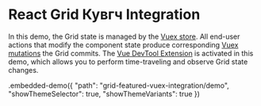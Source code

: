 # React Grid Кувгч Integration

In this demo, the Grid state is managed by the [Vuex store](https://vuex.vuejs.org/en/getting-started.html). All end-user actions that modify the component state produce corresponding [Vuex mutations](https://vuex.vuejs.org/en/mutations.html) the Grid commits. The [Vue DevTool Extension](https://github.com/vuejs/vue-devtools) is activated in this demo, which allows you to perform time-traveling and observe Grid state changes.

.embedded-demo({ "path": "grid-featured-vuex-integration/demo", "showThemeSelector": true, "showThemeVariants": true })
